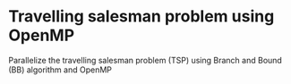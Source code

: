 # Travelling salesman problem using OpenMP
Parallelize the travelling salesman problem (TSP) using Branch and Bound (BB) algorithm and OpenMP
